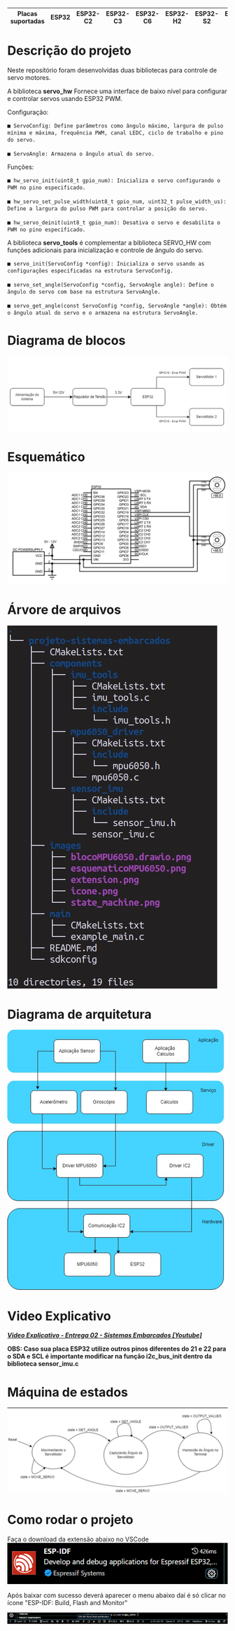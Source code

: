 | Placas suportadas | ESP32 | ESP32-C2 | ESP32-C3 | ESP32-C6 | ESP32-H2 | ESP32-S2 | ESP32-S3 |
| ----------------- | ----- | -------- | -------- | -------- | -------- | -------- | -------- |
# Descrição do projeto
Neste repositório foram desenvolvidas duas bibliotecas para controle de servo motores.

A biblioteca **servo_hw** Fornece uma interface de baixo nível para configurar e controlar servos usando ESP32 PWM.

Configuração:  

```
■ ServoConfig: Define parâmetros como ângulo máximo, largura de pulso mínima e máxima, frequência PWM, canal LEDC, ciclo de trabalho e pino do servo.

■ ServoAngle: Armazena o ângulo atual do servo.
```

Funções:
```
■ hw_servo_init(uint8_t gpio_num): Inicializa o servo configurando o PWM no pino especificado.

■ hw_servo_set_pulse_width(uint8_t gpio_num, uint32_t pulse_width_us): Define a largura do pulso PWM para controlar a posição do servo.

■ hw_servo_deinit(uint8_t gpio_num): Desativa o servo e desabilita o PWM no pino especificado.
``` 
A biblioteca **servo_tools** é complementar a biblioteca SERVO_HW com funções adicionais para inicialização e controle de ângulo do servo.

```
■ servo_init(ServoConfig *config): Inicializa o servo usando as configurações especificadas na estrutura ServoConfig.

■ servo_set_angle(ServoConfig *config, ServoAngle angle): Define o ângulo do servo com base na estrutura ServoAngle.

■ servo_get_angle(const ServoConfig *config, ServoAngle *angle): Obtém o ângulo atual do servo e o armazena na estrutura ServoAngle.
```


# Diagrama de blocos
![diagrama de blocos](images/block_diagram.png)  

# Esquemático
![esquemático](images/esquematico.png)

# Árvore de arquivos
![Arquitetura](images/tree.jpeg)

# Diagrama de arquitetura
![Arquitetura](images/Diagrama.jpeg)

# Video Explicativo
***[Video Explicativo - Entrega 02 - Sistemas Embarcados [Youtube]](https://www.youtube.com/watch?v=dHcb04kcQVU)***

**OBS: Caso sua placa ESP32 utilize outros pinos diferentes do 21 e 22 para o SDA e SCL é importante modificar na função i2c_bus_init dentro da biblioteca sensor_imu.c**

# Máquina de estados
![Maquina de Estados](images/state_machine.png)

# Como rodar o projeto
Faça o download da extensão abaixo no VSCode
![ESP-IDF Extension](images/extension.png)  

Após baixar com sucesso deverá aparecer o menu abaixo daí é só clicar no ícone "ESP-IDF: Build, Flash and Monitor"  

![icone](images/icone.png)








